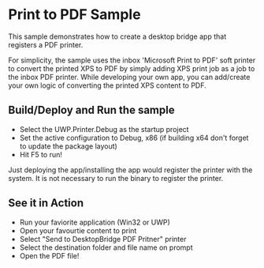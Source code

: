 ﻿# Print to PDF  Sample

This sample demonstrates how to create a desktop bridge app that registers a PDF printer.

For simplicity, the sample uses the inbox 'Microsoft Print to PDF' soft printer to convert the printed XPS to PDF by simply adding XPS print job as a job to the inbox PDF printer.
While developing your own app, you can add/create your own logic of converting the printed XPS content to PDF.


Build/Deploy and Run the sample
-------------------------------

 - Select the UWP.Printer.Debug as the startup project
 - Set the active configuration to Debug, x86 (if building x64 don't forget to update the package layout)
 - Hit F5 to run!

 Just deploying the app/installing the app would register the printer with the system.  It is not necessary to run the binary to register the printer.

 
See it in Action
----------------

 - Run your faviorite application (Win32 or UWP)
 - Open your favourtie content to print
 - Select "Send to DesktopBridge PDF Pritner" printer
 - Select the destination folder and file name on prompt
 - Open the PDF file!